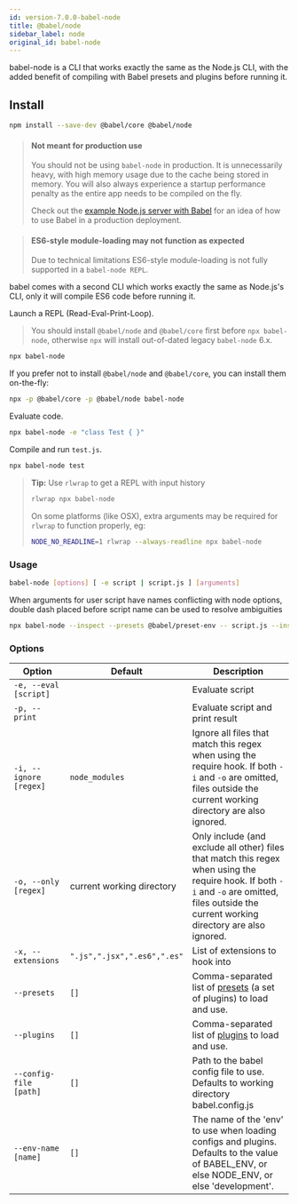 ```yaml
---
id: version-7.0.0-babel-node
title: @babel/node
sidebar_label: node
original_id: babel-node
---
```


babel-node is a CLI that works exactly the same as the Node.js CLI, with the added benefit of compiling with Babel presets and plugins before running it.

## Install

```sh
npm install --save-dev @babel/core @babel/node
```

> #### Not meant for production use
>
> You should not be using `babel-node` in production. It is unnecessarily heavy, with high memory usage due to the cache being stored in memory. You will also always experience a startup performance penalty as the entire app needs to be compiled on the fly.
>
> Check out the [example Node.js server with Babel](https://github.com/babel/example-node-server) for an idea of how to use Babel in a production deployment.

> #### ES6-style module-loading may not function as expected
>
> Due to technical limitations ES6-style module-loading is not fully supported in a `babel-node REPL`.

babel comes with a second CLI which works exactly the same as Node.js's CLI, only
it will compile ES6 code before running it.

Launch a REPL (Read-Eval-Print-Loop).

> You should install `@babel/node` and `@babel/core` first before `npx babel-node`, otherwise `npx` will install out-of-dated legacy `babel-node` 6.x.

```sh
npx babel-node
```

If you prefer not to install `@babel/node` and `@babel/core`, you can install them on-the-fly:
```sh
npx -p @babel/core -p @babel/node babel-node
```

Evaluate code.

```sh
npx babel-node -e "class Test { }"
```

Compile and run `test.js`.

```sh
npx babel-node test
```

> **Tip:** Use `rlwrap` to get a REPL with input history
>
> ```sh
> rlwrap npx babel-node
> ```
>
> On some platforms (like OSX), extra arguments may be required for `rlwrap` to function properly, eg:
>
> ```sh
> NODE_NO_READLINE=1 rlwrap --always-readline npx babel-node
> ```

### Usage

```sh
babel-node [options] [ -e script | script.js ] [arguments]
```

When arguments for user script have names conflicting with node options, double dash placed before script name can be used to resolve ambiguities

```sh
npx babel-node --inspect --presets @babel/preset-env -- script.js --inspect
```

### Options

| Option                 | Default                     | Description                                                                                                                                 |
| ---------------------- | --------------------------- | ------------------------------------------------------------------------------------------------------------------------------------------- |
| `-e, --eval [script]`  |                             | Evaluate script                                                                                                                             |
| `-p, --print`          |                             | Evaluate script and print result                                                                                                            |
| `-i, --ignore [regex]` | `node_modules`              | Ignore all files that match this regex when using the require hook. If both `-i` and `-o` are omitted, files outside the current working directory are also ignored. |
| `-o, --only [regex]`   | current working directory   | Only include (and exclude all other) files that match this regex when using the require hook. If both `-i` and `-o` are omitted, files outside the current working directory are also ignored. |
| `-x, --extensions`     | `".js",".jsx",".es6",".es"` | List of extensions to hook into                                                                                                             |
| `--presets`            | `[]`                        | Comma-separated list of [presets](presets.md) (a set of plugins) to load and use.                                                           |
| `--plugins`            | `[]`                        | Comma-separated list of [plugins](plugins.md) to load and use.                                                                              |
| `--config-file [path]` | `[]`                        | Path to the babel config file to use. Defaults to working directory babel.config.js                                                         |
| `--env-name [name]`    | `[]`                        | The name of the 'env' to use when loading configs and plugins. Defaults to the value of BABEL_ENV, or else NODE_ENV, or else 'development'. |

